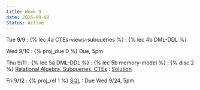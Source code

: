 ```yaml
---
title: Week 3
date: 2025-09-08
Status: Active
---
```


Tue 9/9
: {% lec 4a CTEs-views-subqueries %}
: {% lec 4b DML-DDL %}

Wed 9/10
: {% proj_due 0 %} Due, 5pm

Thu 9/11
: {% lec 5a DML-DDL %}
: {% lec 5b memory-model %}
: {% disc 2 %} [Relational Algebra, Subqueries, CTEs](https://drive.google.com/file/d/1oSJTuQJRH4SyDgGvZklZdOdgcgh86ekM/view?usp=sharing)
  : [Solution](https://drive.google.com/file/d/15GlMnSeOZffyddWFyVcYmnsvlmJA7520/view?usp=sharing)

Fri 9/12
: {% proj_rel 1 %} [SQL](https://data101.datahub.berkeley.edu/hub/user-redirect/git-pull?repo=https%3A%2F%2Fgithub.com%2Fcal-data-eng%2Ffa25-materials&urlpath=tree%2Ffa25-materials%2Fproj%2Fproj1%2Fproj1.ipynb&branch=main)
  : Due Wed 9/24, 5pm
